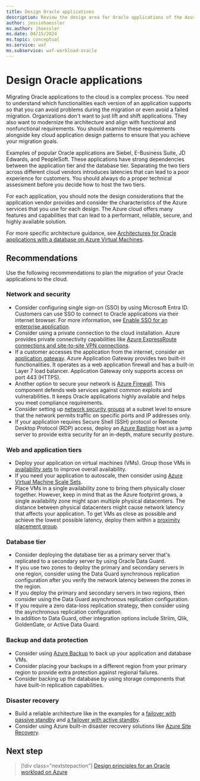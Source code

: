 ```yaml
---
title: Design Oracle applications
description: Review the design area for Oracle applications of the Azure Well-Architected Framework. See how to apply these principles to Oracle on Azure IaaS workloads.
author: jessiehaessler
ms.author: jhaessler
ms.date: 04/15/2024
ms.topic: conceptual
ms.service: waf
ms.subservice: waf-workload-oracle
---
```


# Design Oracle applications

Migrating Oracle applications to the cloud is a complex process. You need to understand which functionalities each version of an application supports so that you can avoid problems during the migration or even avoid a failed migration. Organizations don't want to just lift and shift applications. They also want to modernize the architecture and align with functional and nonfunctional requirements. You should examine these requirements alongside key cloud application design patterns to ensure that you achieve your migration goals.

Examples of popular Oracle applications are Siebel, E-Business Suite, JD Edwards, and PeopleSoft. These applications have strong dependencies between the application tier and the database tier. Separating the two tiers across different cloud vendors introduces latencies that can lead to a poor experience for customers. You should always do a proper technical assessment before you decide how to host the two tiers.

For each application, you should note the design considerations that the application vendor provides and consider the characteristics of the Azure services that you use for each design. The Azure cloud offers many features and capabilities that can lead to a performant, reliable, secure, and highly available solution.

For more specific architecture guidance, see [Architectures for Oracle applications with a database on Azure Virtual Machines](/azure/virtual-machines/workloads/oracle/deploy-application-oracle-database-azure).

## Recommendations

Use the following recommendations to plan the migration of your Oracle applications to the cloud.

### Network and security 

- Consider configuring single sign-on (SSO) by using Microsoft Entra ID. Customers can use SSO to connect to Oracle applications via their internet browser. For more information, see [Enable SSO for an enterprise application](/azure/active-directory/manage-apps/add-application-portal-setup-sso).
- Consider using a private connection to the cloud installation. Azure provides private connectivity capabilities like [Azure ExpressRoute connections and site-to-site VPN connections](/azure/expressroute/expressroute-connect-azure-to-public-cloud).
- If a customer accesses the application from the internet, consider an [application gateway](/azure/application-gateway/overview). Azure Application Gateway provides two built-in functionalities. It operates as a web application firewall and has a built-in Layer 7 load balancer. Application Gateway only supports access on port 443 (HTTPS).
- Another option to secure your network is [Azure Firewall](/azure/firewall/overview). This component defends web services against common exploits and vulnerabilities. It keeps Oracle applications highly available and helps you meet compliance requirements.
- Consider setting up [network security groups](/azure/virtual-network/network-security-groups-overview) at a subnet level to ensure that the network permits traffic on specific ports and IP addresses only.
- If your application requires Secure Shell (SSH) protocol or Remote Desktop Protocol (RDP) access, deploy an [Azure Bastion](/azure/bastion/bastion-overview) host as a jump server to provide extra security for an in-depth, mature security posture.

### Web and application tiers

- Deploy your application on virtual machines (VMs). Group those VMs in [availability sets](/azure/virtual-machines/availability-set-overview) to improve overall availability.
- If you need your application to autoscale, then consider using [Azure Virtual Machine Scale Sets](/azure/virtual-machine-scale-sets/overview).
- Place VMs in a single availability zone to bring them physically closer together. However, keep in mind that as the Azure footprint grows, a single availability zone might span multiple physical datacenters. The distance between physical datacenters might cause network latency that affects your application. To get VMs as close as possible and achieve the lowest possible latency, deploy them within a [proximity placement group](/azure/virtual-machine-scale-sets/proximity-placement-groups).

### Database tier
   
- Consider deploying the database tier as a primary server that's replicated to a secondary server by using Oracle Data Guard. 
- If you use two zones to deploy the primary and secondary servers in one region, consider using the Data Guard synchronous replication configuration after you verify the network latency between the zones in the region.
- If you deploy the primary and secondary servers in two regions, then consider using the Data Guard asynchronous replication configuration.
- If you require a zero data-loss replication strategy, then consider using the asynchronous replication configuration.
- In addition to Data Guard, other integration options include Striim, Qlik, GoldenGate, or Active Data Guard.

### Backup and data protection
   
- Consider using [Azure Backup](/azure/backup/backup-azure-vms-introduction) to back up your application and database VMs.
- Consider placing your backups in a different region from your primary region to provide extra protection against regional failures.
- Consider backing up the database by using storage components that have built-in replication capabilities.

### Disaster recovery
   
- Build a reliable architecture like in the examples for a [failover with passive standby](/azure/well-architected/oracle-iaas/optimize-business-continuity-disaster-recovery#create-a-failover-with-passive-standby) and [a failover with active standby](/azure/well-architected/oracle-iaas/optimize-business-continuity-disaster-recovery#create-a-failover-with-active-standby).
- Consider using Azure built-in disaster recovery solutions like [Azure Site Recovery](/azure/site-recovery/site-recovery-overview).

## Next step

> [!div class="nextstepaction"]
> [Design principles for an Oracle workload on Azure](review-design-principles.md)